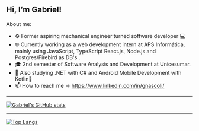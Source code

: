 ## Hi, I’m Gabriel!
About me:
- ⚙️ Former aspiring mechanical engineer turned software developer 💻
- 🌐 Currently working as a web development intern at APS Informática, mainly using JavaScript, TypeScript React.js, Node.js and Postgres/Firebird as DB's  .
- 🎓 2nd semester of Software Analysis and Development at Unicesumar.
- 📖 Also studying .NET with C# and Android Mobile Development with Kotlin📱  
- 📫 How to reach me -> https://www.linkedin.com/in/gnascoli/

---

[![Gabriel's GitHub stats](https://github-readme-stats.vercel.app/api?username=gabriel-nascimento-91&show_icons=true&theme=radical)](https://github.com/gabriel-nascimento-91/github-readme-stats)

---

[![Top Langs](https://github-readme-stats.vercel.app/api/top-langs/?username=gabriel-nascimento-91&layout=compact)](https://github.com/anuraghazra/github-readme-stats)


<!---
gabriel-nascimento-91/gabriel-nascimento-91 is a ✨ special ✨ repository because its `README.md` (this file) appears on your GitHub profile.
You can click the Preview link to take a look at your changes.
--->
